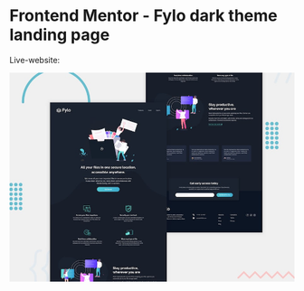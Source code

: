 # Frontend Mentor - Fylo dark theme landing page

Live-website:

![Design preview for the Fylo dark theme landing page challenge](./design/desktop-preview.jpg)
